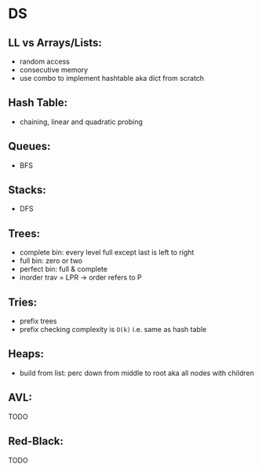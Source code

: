 # DS

## LL vs Arrays/Lists:
* random access
* consecutive memory
* use combo to implement hashtable aka dict from scratch

## Hash Table:
* chaining, linear and quadratic probing

## Queues:
* BFS

## Stacks:
* DFS

## Trees:
* complete bin: every level full except last is left to right
* full bin: zero or two
* perfect bin: full & complete
* inorder trav = LPR -> order refers to P

## Tries:
* prefix trees
* prefix checking complexity is `O(k)` i.e. same as hash table

## Heaps:
* build from list: perc down from middle to root aka all nodes with children

## AVL:
TODO

## Red-Black:
TODO
